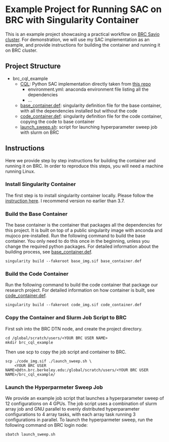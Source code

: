 # Example Project for Running SAC on BRC with Singularity Container
This is an example project showcasing a practical workflow on
[BRC Savio cluster](https://docs-research-it.berkeley.edu/services/high-performance-computing/user-guide/).
For demonstration, we will use my SAC implementation as an example, and provide
instructions for building the container and running it on BRC cluster.


## Project Structure

* brc_cql_example
    * [CQL](CQL/):  Python SAC implementation directly taken from [this repo](https://github.com/young-geng/CQL)
        * environment.yml:  anaconda environment file listing all the dependencies
        * ...
    * [base_container.def](base_container.def):   singularity definition file for the base container, with all the dependencies installed but without the code
    * [code_container.def](code_container.def):   singularity definition file for the code container, copying the code to base container
    * [launch_sweep.sh](launch_sweep.sh):    script for launching hyperparameter sweep job with slurm on BRC



## Instructions
Here we provide step by step instructions for building the container and running
it on BRC. In order to reproduce this steps, you will need a machine running Linux.

### Install Singularity Container
The first step is to install singularity container locally. Please follow the
[instruction here](https://sylabs.io/guides/3.7/user-guide/quick_start.html#quick-installation-steps).
I recommend version no earlier than 3.7.

### Build the Base Container
The base container is the container that packages all the dependencies for this project. It is built on
top of a public singularity image with anconda and mujoco pre-installed. Run the following command to
build the base container. You only need to do this once in the beginning, unless you change the required
python packages. For detailed information about the building process, see [base_container.def](base_container.def).

```
singularity build --fakeroot base_img.sif base_container.def
```

### Build the Code Container
Run the following command to build the code container that package our research
project. For detailed information on how container is built, see [code_container.def](code_container.def).

```
singularity build --fakeroot code_img.sif code_container.def
```


### Copy the Container and Slurm Job Script to BRC
First ssh into the BRC DTN node, and create the project directory.
```
cd /global/scratch/users/<YOUR BRC USER NAME>
mkdir brc_cql_example
```

Then use scp to copy the job script and container to BRC.
```
scp ./code_img.sif ./launch_sweep.sh \
    <YOUR BRC USER NAME>@dtn.brc.berkeley.edu:/global/scratch/users/<YOUR BRC USER NAME>/brc_cql_example/
```

### Launch the Hyperparmeter Sweep Job
We provide an example job script that launches a hyperparameter sweep of 12 configurations on 4 GPUs. The job script
uses a combination of slurm array job and GNU parallel to evenly distributed hyperparameter configurations
to 4 array tasks, with each array task running 3 configurations in parallel. To launch the hyperparmeter
sweep, run the following command on BRC login node:
```
sbatch launch_sweep.sh
```
